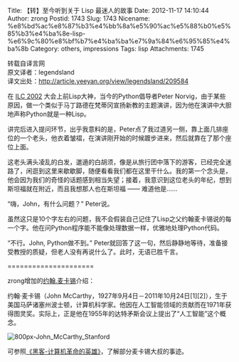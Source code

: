 Title: 【转】至今听到关于 Lisp 最迷人的故事
Date: 2012-11-17 14:10:44
Author: zrong
Postid: 1743
Slug: 1743
Nicename: %e8%bd%ac%e8%87%b3%e4%bb%8a%e5%90%ac%e5%88%b0%e5%85%b3%e4%ba%8e-lisp-%e6%9c%80%e8%bf%b7%e4%ba%ba%e7%9a%84%e6%95%85%e4%ba%8b
Category: others, impressions
Tags: lisp
Attachments: 1745

转载自译言网  
原文译者：legendsland  
译文出处：<http://article.yeeyan.org/view/legendsland/209584>

在 [ILC
2002](http://www.international-lisp-conference.org/2002/index.html)
大会上前Lisp大神，当今的Python倡导者Peter
Norvig，由于某些原因，做一个类似于马丁路德在梵蒂冈宣扬新教的主题演讲，因为他在演讲中大胆地声称Python就是一种Lisp。

讲完后进入提问环节，出乎我意料的是，Peter点了我过道另一侧，靠上面几排座位的一个老头，他衣着皱褶，在演讲刚开始的时候踱步进来，然后就靠在了那个座位上面。

这老头满头凌乱的白发，邋遢的白胡须，像是从旅行团中落下的游客，已经完全迷路了，闲逛到这里来歇歇脚，随便看看我们都在这里干什么。我的第一个念头是，他会因为我们的奇怪的话题感到相当失望；接着，我意识到这位老头的年纪，想到斯坦福就在附近，而且我想那人也在斯坦福
—— 难道他是……

“嗨，John，有什么问题？” Peter说。

虽然这只是10个字左右的问题，我不会假装自己记住了Lisp之父约翰麦卡锡说的每一个字。他在问Python程序能不能像处理数据一样，优雅地处理Python代码。

“不行。John, Python做不到。”
Peter就回答了这一句，然后静静地等待，准备接受教授的质疑，但老人没有再说什么了。此时，无语已胜千言。

=====================  

zrong增加的[约翰.麦卡锡](http://zh.wikipedia.org/wiki/John_McCarthy)介绍：

约翰·麦卡锡（John
McCarthy，1927年9月4日－2011年10月24日[1][2]），生于美国马萨诸塞州波士顿，计算机科学家。他因在人工智能领域的贡献而在1971年获得图灵奖。实际上，正是他在1955年的达特矛斯会议上提出了“人工智能”这个概念。  

![](http://zengrong.net/wp-content/uploads/2012/11/800px-John_McCarthy_Stanford.jpg "800px-John_McCarthy_Stanford")

可参照[《黑客-计算机革命的英雄》](http://book.douban.com/subject/6860890/)，了解部分麦卡锡大叔的事迹。

